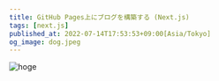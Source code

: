 ```yaml
---
title: GitHub Pages上にブログを構築する (Next.js)
tags: [next.js]
published_at: 2022-07-14T17:53:53+09:00[Asia/Tokyo]
og_image: dog.jpeg
---
```


![hoge](https://hoge.jp)
